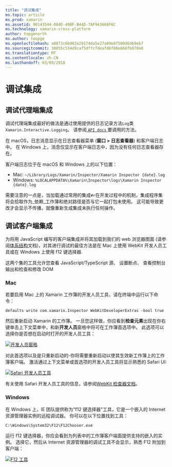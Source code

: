 ```yaml
---
title: "调试集成"
ms.topic: article
ms.prod: xamarin
ms.assetid: 90143544-084D-49BF-B44D-7AF943668F6C
ms.technology: xamarin-cross-platform
author: topgenorth
ms.author: toopge
ms.openlocfilehash: a0873c6b902e29174da5e27a09e8f580d6d69eb7
ms.sourcegitcommit: 30055c534d9caf5dffcfdeafd6f08e666fb870a8
ms.translationtype: MT
ms.contentlocale: zh-CN
ms.lasthandoff: 03/09/2018
---
```

# <a name="debugging-integrations"></a>调试集成

## <a name="debugging-agent-side-integrations"></a>调试代理端集成

调试代理端集成最好的做法是通过使用提供的日志记录方法`Log`类`Xamarin.Interactive.Logging`。 请参阅[ `API docs` ](https://developer.xamarin.com/api/type/Xamarin.Interactive.Logging.Log/)要调用的方法。

在 macOS，日志消息显示在日志查看器菜单 (**窗口 > 日志查看器**) 和客户端日志中。 在 Windows 上，消息仅显示在客户端日志中，因为没有任何日志查看器存在。

客户端日志位于在 macOS 和 Windows 上的以下位置：

- Mac: `~/Library/Logs/Xamarin/Inspector/Xamarin Inspector {date}.log`
- Windows: `%LOCALAPPDATA%\Xamarin\Inspector\logs\Xamarin Inspector {date}.log`

需要注意的一点是，当加载通过常用的集成`#r`在开发过程中的机制，集成程序集将会拾取作为_依赖_工作簿和绝对路径是否与它一起打包未使用。 这可能导致更改才会显示不传播，就像重新生成集成未执行任何操作。

## <a name="debugging-client-side-integrations"></a>调试客户端集成

为将用 JavaScript 编写的客户端集成并将其加载到我们的 web 浏览器图面 (请参阅[体系结构](~/tools/workbooks/sdk/architecture.md)文档)，对其进行调试的最佳方法是在 Mac 上使用 WebKit 开发人员工具或在 Windows 上使用 f12 键选择器.

这两个集的工具允许您查看 JavaScript/TypeScript 源、 设置断点、 查看控制台输出和检查和修改 DOM

### <a name="mac"></a>Mac

若要启用 Mac 上的 Xamarin 工作簿的开发人员工具，请在终端中运行以下命令：

```shell
defaults write com.xamarin.Inspector WebKitDeveloperExtras -bool true
```

然后重新启动 Xamarin 的工作簿。 一旦您这样做，你应看到**检查元素**出现在你右键单击上下文菜单中，和新**开发人员**窗格中将可在工作簿首选项中。 此选项可以选择你是否想在启动时打开的开发人员工具：

[![开发人员窗格](debugging-images/developer-pane-small.png)](debugging-images/developer-pane.png#lightbox)

对此首选项以及是只重新启动的-你将需要重新启动以使其生效新工作簿上的工作簿客户端。 激活通过上下文菜单或首选项的开发人员工具将显示熟悉的 Safari UI:

[![Safari 开发人员工具](debugging-images/mac-dev-tools.png)](debugging-images/mac-dev-tools.png#lightbox)

有关使用 Safari 开发人员工具的信息，请参阅[WebKit 检查器文档][webkit-docs]。

### <a name="windows"></a>Windows

在 Windows 上，IE 团队提供称为"f12 键选择器"工具，它是一个嵌入的 Internet 资源管理器实例的远程调试器。 你可以在以下位置找到工具：

```shell
C:\Windows\System32\F12\F12Chooser.exe
```

运行 f12 键选择器，你应会看到为列表中的工作簿客户端面提供支持的嵌入的实例。 选择它，然后从 Internet 资源管理器的调试工具不会显示，熟悉 F12 附加到客户端：

[![F12 工具](debugging-images/windows-dev-tools.png)](debugging-images/windows-dev-tools.png#lightbox)

[webkit-docs]: https://trac.webkit.org/wiki/WebInspector